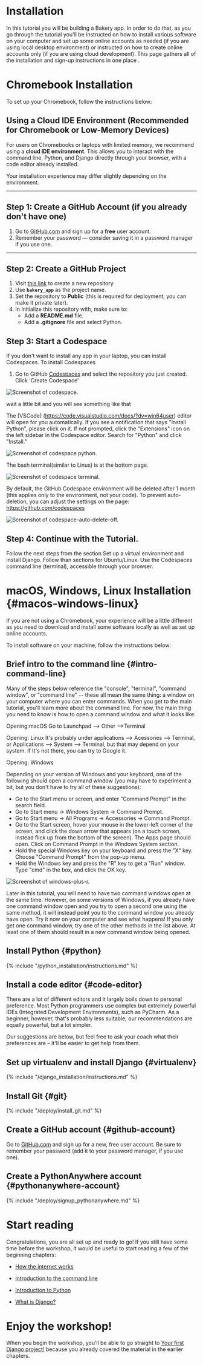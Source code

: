 # Installation
In this tutorial you will be building a Bakery app. In order to do that, as you go through the tutorial you'll be instructed on how to
install various software on your computer and set up some online accounts as needed (if you are using local desktop environment) or instructed on how to create online accounts only (if you are using cloud development). This page gathers all of the installation and sign-up instructions in one place .

# Chromebook Installation
To set up your Chromebook, follow the instructions below:

## Using a Cloud IDE Environment (Recommended for Chromebook or Low-Memory Devices)

For users on Chromebooks or laptops with limited memory, we recommend using a **cloud IDE environment**. This allows you to interact with the command line, Python, and Django directly through your browser, with a code editor already installed.

Your installation experience may differ slightly depending on the environment.

---

## Step 1: Create a GitHub Account (if you already don't have one)

1. Go to [GitHub.com](https://github.com) and sign up for a **free** user account.
2. Remember your password — consider saving it in a password manager if you use one.

---

## Step 2: Create a GitHub Project

1. Visit [this link](https://github.com/new) to create a new repository.
2. Use **`bakery_app`** as the project name.
3. Set the repository to **Public** (this is required for deployment; you can make it private later).
4. In Initialize this repository with, make sure to:
   - Add a **README.md** file.
   - Add a **.gitignore** file and select Python.

## Step 3:  Start a Codespace

If you don't want to install any app in your laptop, you can install Codespaces. To install Codespaces

1. Go to GitHub [Codespaces](https://github.com/codespaces/new) and select the repository you just created. Click 'Create Codespace'

![Screenshot of codespace.](../images/codespace.png)

wait a little bit and you will see something like that

The [VSCode] (https://code.visualstudio.com/docs/?dv=win64user) editor will open for you automatically.
If you see a notification that says "Install Python", please click on it. If not prompted, click the "Extensions" icon on the left sidebar in the Codespace editor. Search for "Python" and click "Install."

![Screenshot of codespace python.](../images/codespace_python.png)

The bash terminal(similar to Linus) is at the bottom page.

![Screenshot of codespace terminal.](../images/codespace_terminal.png)

By default, the GitHub Codespace environment will be deleted after 1 month (this applies only to the environment, not your code). To prevent auto-deletion, you can adjust the settings on the page: https://github.com/codespaces

![Screenshot of codespace-auto-delete-off.](../images/codespace-auto-delete-off.png)

## Step 4: Continue with the Tutorial.
Follow the next steps from the section Set up a virtual environment and install Django.
Follow than sections for Ubuntu/Linux. Use the Codespaces command line (terminal), accessible through your browser.

<!--endsec-->


# macOS, Windows, Linux Installation {#macos-windows-linux}
If you are not using a Chromebook, your experience will be a little different as you need to download and install some software locally as well as set up online accounts.

To install software on your machine, follow the instructions below:

## Brief intro to the command line {#intro-command-line}
Many of the steps below reference the "console", "terminal", "command window", or "command line" -- these all mean the same thing: a window on your computer where you can enter commands. When you get to the main tutorial, you'll learn more about the command line. For now, the main thing you need to know is how to open a command window and what it looks like:

Opening:macOS
Go to Launchpad --> Other -->Terminal

Opening: Linux
It's probably under applications --> Acessories --> Terminal, or Applications --> System --> Terminal, but that may depend on your system. If It's not there, you can try to Google it.

Opening: Windows

Depending on your version of Windows and your keyboard, one of the following should open a command window (you may have to experiment a bit, but you don't have to try all of these suggestions):

* Go to the Start menu or screen, and enter "Command Prompt" in the search field.
* Go to Start menu → Windows System → Command Prompt.
* Go to Start menu → All Programs → Accessories → Command Prompt.
* Go to the Start screen, hover your mouse in the lower-left corner of the screen, and click the down arrow that appears (on a touch screen, instead flick up from the bottom of the screen). The Apps page should open. Click on Command Prompt in the Windows System section.
* Hold the special Windows key on your keyboard and press the "X" key. Choose "Command Prompt" from the pop-up menu.
* Hold the Windows key and press the "R" key to get a "Run" window. Type "cmd" in the box, and click the OK key.

![Screenshot of windows-plus-r.](images/windows-plus-r.png)

Later in this tutorial, you will need to have two command windows open at the same time. However, on some versions of Windows, if you already have one command window open and you try to open a second one using the same method, it will instead point you to the command window you already have open. Try it now on your computer and see what happens! If you only get one command window, try one of the other methods in the list above. At least one of them should result in a new command window being opened.

## Install Python {#python}
{% include "/python_installation/instructions.md" %}

## Install a code editor {#code-editor}

There are a lot of different editors and it largely boils down to personal preference. Most Python programmers use complex but extremely powerful IDEs (Integrated Development Environments), such as PyCharm. As a beginner, however, that's probably less suitable; our recommendations are equally powerful, but a lot simpler.

Our suggestions are below, but feel free to ask your coach what their preferences are – it'll be easier to get help from them.

## Set up virtualenv and install Django {#virtualenv}
{% include "/django_installation/instructions.md" %}

## Install Git {#git}
{% include "/deploy/install_git.md" %}

## Create a GitHub account {#github-account}
Go to [GitHub.com](https://www.github.com) and sign up for a new, free user account. Be sure to remember your password (add it to your password manager, if you use one).

## Create a PythonAnywhere account {#pythonanywhere-account}
{% include "/deploy/signup_pythonanywhere.md" %}


# Start reading

Congratulations, you are all set up and ready to go! If you still have some time before the workshop, it would be useful to start reading a few of the beginning chapters:

* [How the internet works](../how_the_internet_works/README.md)

* [Introduction to the command line](../intro_to_command_line/README.md)

* [Introduction to Python](../python_introduction/README.md)

* [What is Django?](../django/README.md)


# Enjoy the workshop!

When you begin the workshop, you'll be able to go straight to [Your first Django project!](../django_start_project/README.md) because you already covered the material in the earlier chapters.
